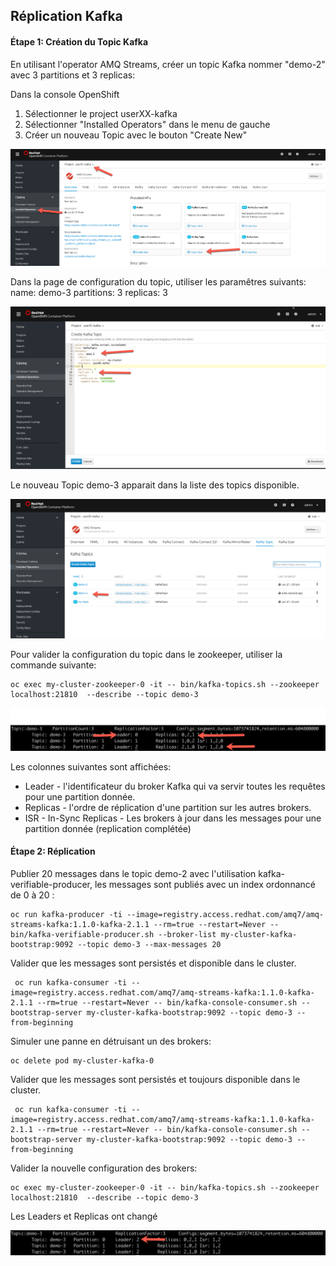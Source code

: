 ## Réplication Kafka

#### Étape 1:  Création du Topic Kafka

En utilisant l'operator AMQ Streams, créer un topic Kafka nommer "demo-2" avec 3 partitions et 3 replicas:

Dans la console OpenShift

1) Sélectionner le project userXX-kafka
2) Sélectionner "Installed Operators" dans le menu de gauche
3) Créer un nouveau Topic avec le bouton "Create New"

![Console](images/lab2-partitions-01.png)

Dans la page de configuration du topic, utiliser les paramêtres suivants:
name:  demo-3
partitions: 3
replicas: 3

![Topic YAML](images/lab3-replication-02.png)

Le nouveau Topic demo-3 apparait dans la liste des topics disponible. 

![Topic Liste](images/lab3-replication-03.png)

Pour valider la configuration du topic dans le zookeeper, utiliser la commande suivante:

```
oc exec my-cluster-zookeeper-0 -it -- bin/kafka-topics.sh --zookeeper localhost:21810  --describe --topic demo-3
```

![ISR](images/lab3-replication-04.png)

Les colonnes suivantes sont affichées:
* Leader - l'identificateur du broker Kafka qui va servir toutes les requêtes pour une partition donnée.
* Replicas - l'ordre de réplication d'une partition sur les autres brokers.
* ISR - In-Sync Replicas - Les brokers à jour dans les messages pour une partition donnée (replication complétée)


#### Étape 2: Réplication 

Publier 20 messages dans le topic demo-2 avec l'utilisation kafka-verifiable-producer, les messages sont publiés avec un index ordonnancé de 0 à 20 :

```
oc run kafka-producer -ti --image=registry.access.redhat.com/amq7/amq-streams-kafka:1.1.0-kafka-2.1.1 --rm=true --restart=Never -- bin/kafka-verifiable-producer.sh --broker-list my-cluster-kafka-bootstrap:9092 --topic demo-3 --max-messages 20
```

Valider que les messages sont persistés et disponible dans le cluster.

```
 oc run kafka-consumer -ti --image=registry.access.redhat.com/amq7/amq-streams-kafka:1.1.0-kafka-2.1.1 --rm=true --restart=Never -- bin/kafka-console-consumer.sh --bootstrap-server my-cluster-kafka-bootstrap:9092 --topic demo-3 --from-beginning
 ```

 Simuler une panne en détruisant un des brokers:
```
oc delete pod my-cluster-kafka-0
```

Valider que les messages sont persistés et toujours disponible dans le cluster.

```
 oc run kafka-consumer -ti --image=registry.access.redhat.com/amq7/amq-streams-kafka:1.1.0-kafka-2.1.1 --rm=true --restart=Never -- bin/kafka-console-consumer.sh --bootstrap-server my-cluster-kafka-bootstrap:9092 --topic demo-3 --from-beginning
 ```

Valider la nouvelle configuration des brokers:


```
oc exec my-cluster-zookeeper-0 -it -- bin/kafka-topics.sh --zookeeper localhost:21810  --describe --topic demo-3
```

Les Leaders et Replicas ont changé

![ISR](images/lab3-replication-05.png)